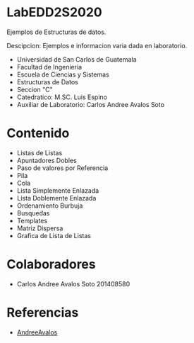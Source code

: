 # LabEDD2S2020
Ejemplos de Estructuras de datos.

Descipcion: Ejemplos e informacion varia dada en laboratorio.

* Universidad de San Carlos de Guatemala
* Facultad de Ingenieria
* Escuela de Ciencias y Sistemas
* Estructuras de Datos
* Seccion "C"
* Catedratico: M.SC. Luis Espino
* Auxiliar de Laboratorio: Carlos Andree Avalos Soto


# Contenido

* Listas de Listas
* Apuntadores Dobles 
* Paso de valores por Referencia
* Pila
* Cola
* Lista Simplemente Enlazada
* Lista Doblemente Enlazada
* Ordenamiento Burbuja
* Busquedas 
* Templates
* Matriz Dispersa
* Grafica de Lista de Listas

# Colaboradores

* Carlos Andree Avalos Soto 201408580

# Referencias

* [AndreeAvalos](http://github.com/AndreeAvalos)
